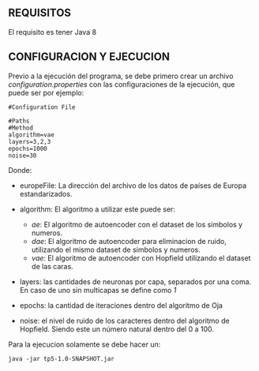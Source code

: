REQUISITOS
------------
El requisito es tener Java 8

CONFIGURACION Y EJECUCION
------------------------
Previo a la ejecución del programa, se debe primero crear un archivo _configuration.properties_ con las configuraciones de la ejecución, que puede ser por ejemplo:

```
#Configuration File

#Paths
#Method
algorithm=vae
layers=3,2,3
epochs=1000
noise=30

```
Donde:
* europeFile: La dirección del archivo de los datos de países de Europa estandarizados.
* algorithm: El algoritmo a utilizar este puede ser:
  * _ae_: El algoritmo de autoencoder con el dataset de los simbolos y numeros.
  * _dae_: El algoritmo de autoencoder para eliminacion de ruido, utilizando el mismo dataset de simbolos y numeros.
  * _vae_: El algoritmo de autoencoder con Hopfield utilizando el dataset de las caras.



* layers: las cantidades de neuronas por capa, separados por una coma. En caso de uno sin multicapas se define como _1_
* epochs: la cantidad de iteraciones dentro del algoritmo de Oja
* noise: el nivel de ruido de los caracteres dentro del algoritmo de Hopfield. Siendo este un número natural dentro del 0 a 100.



Para la ejecucion solamente se debe hacer un:

```java -jar tp5-1.0-SNAPSHOT.jar```